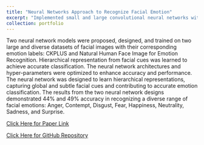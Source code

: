 ```yaml
---
title: "Neural Networks Approach to Recognize Facial Emotion"
excerpt: "Implemented small and large convolutional neural networks within MATLAB to detect eight different facial emotion labels from CKPLUS dataset.<br/><img src='/images/FacialRecognition.png'>"
collection: portfolio
---
```


Two neural network models were proposed, designed, and trained on two large and diverse datasets of facial images with their corresponding emotion labels: CKPLUS and Natural Human Face Image for Emotion Recognition. Hierarchical representation from facial cues was learned to achieve accurate classification. The neural network architectures and hyper-parameters were optimized to enhance accuracy and performance. The neural network was designed to learn hierarchical representations, capturing global and subtle facial cues and contributing to accurate emotion classification. The results from the two neural network designs demonstrated 44% and 49% accuracy in recognizing a diverse range of facial emotions: Anger, Contempt, Disgust, Fear, Happiness, Neutrality, Sadness, and Surprise.

[Click Here for Paper Link](https://NathanTheng.github.io/files/Neural_Network_Approach_to_Recognize_Facial_Emotions.pdf)

[Click Here for GitHub Repository](https://github.com/Sentheng/Facial-Emotion-Recognition)
